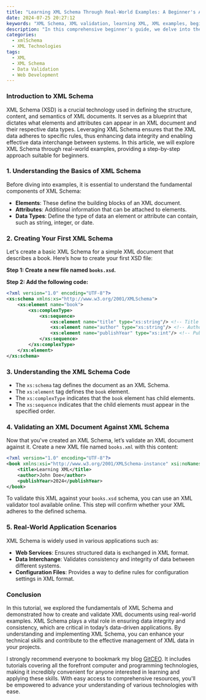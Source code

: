 ```yaml
---
title: "Learning XML Schema Through Real-World Examples: A Beginner's Approach"
date: 2024-07-25 20:27:12
keywords: "XML Schema, XML validation, learning XML, XML examples, beginners guide to XML Schema"
description: "In this comprehensive beginner's guide, we delve into the world of XML Schema, explaining its importance in data management and validation. XML Schema provides a framework for defining the structure of XML documents, ensuring data consistency and integrity. Throughout this article, we explore real-world examples to clarify key concepts, demonstrating how XML Schema facilitates accurate data interchange across various applications. You will learn how to create and validate XML Schemas step-by-step, equipping you with the knowledge needed to employ XML Schema effectively in your projects. This guide serves as a thorough resource for anyone looking to enhance their understanding of XML technologies and their applications in today's web services."
categories:
  - xmlSchema
  - XML Technologies
tags:
  - XML
  - XML Schema
  - Data Validation
  - Web Development
---
```


### Introduction to XML Schema

XML Schema (XSD) is a crucial technology used in defining the structure, content, and semantics of XML documents. It serves as a blueprint that dictates what elements and attributes can appear in an XML document and their respective data types. Leveraging XML Schema ensures that the XML data adheres to specific rules, thus enhancing data integrity and enabling effective data interchange between systems. In this article, we will explore XML Schema through real-world examples, providing a step-by-step approach suitable for beginners.

<!-- more -->

### 1. Understanding the Basics of XML Schema

Before diving into examples, it is essential to understand the fundamental components of XML Schema:

- **Elements**: These define the building blocks of an XML document.
- **Attributes**: Additional information that can be attached to elements.
- **Data Types**: Define the type of data an element or attribute can contain, such as string, integer, or date.

### 2. Creating Your First XML Schema

Let's create a basic XML Schema for a simple XML document that describes a book. Here’s how to create your first XSD file:

**Step 1: Create a new file named `books.xsd`.**

**Step 2: Add the following code:**

```xml
<?xml version="1.0" encoding="UTF-8"?>
<xs:schema xmlns:xs="http://www.w3.org/2001/XMLSchema">
    <xs:element name="book">
        <xs:complexType>
            <xs:sequence>
                <xs:element name="title" type="xs:string"/> <!-- Title of the book -->
                <xs:element name="author" type="xs:string"/> <!-- Author of the book -->
                <xs:element name="publishYear" type="xs:int"/> <!-- Publishing year -->
            </xs:sequence>
        </xs:complexType>
    </xs:element>
</xs:schema>
```

### 3. Understanding the XML Schema Code

- The `xs:schema` tag defines the document as an XML Schema.
- The `xs:element` tag defines the `book` element.
- The `xs:complexType` indicates that the `book` element has child elements.
- The `xs:sequence` indicates that the child elements must appear in the specified order.

### 4. Validating an XML Document Against XML Schema

Now that you've created an XML Schema, let’s validate an XML document against it. Create a new XML file named `books.xml` with this content:

```xml
<?xml version="1.0" encoding="UTF-8"?>
<book xmlns:xsi="http://www.w3.org/2001/XMLSchema-instance" xsi:noNamespaceSchemaLocation="books.xsd">
    <title>Learning XML</title>
    <author>John Doe</author>
    <publishYear>2024</publishYear>
</book>
```

To validate this XML against your `books.xsd` schema, you can use an XML validator tool available online. This step will confirm whether your XML adheres to the defined schema.

### 5. Real-World Application Scenarios

XML Schema is widely used in various applications such as:

- **Web Services**: Ensures structured data is exchanged in XML format.
- **Data Interchange**: Validates consistency and integrity of data between different systems.
- **Configuration Files**: Provides a way to define rules for configuration settings in XML format.

### Conclusion

In this tutorial, we explored the fundamentals of XML Schema and demonstrated how to create and validate XML documents using real-world examples. XML Schema plays a vital role in ensuring data integrity and consistency, which are critical in today’s data-driven applications. By understanding and implementing XML Schema, you can enhance your technical skills and contribute to the effective management of XML data in your projects.

I strongly recommend everyone to bookmark my blog [GitCEO](https://gitceo.com). It includes tutorials covering all the forefront computer and programming technologies, making it incredibly convenient for anyone interested in learning and applying these skills. With easy access to comprehensive resources, you'll be empowered to advance your understanding of various technologies with ease.